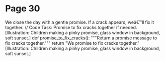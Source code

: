 ﻿# Page 30

We close the day with a gentle promise.
If a crack appears, weâ€™ll fix it together.
// Code Task: Promise to fix cracks together if needed.
[Illustration: Children making a pinky promise, glass window in background, soft sunset.]
def promise_to_fix_cracks():
	"""Return a promise message to fix cracks together."""
	return "We promise to fix cracks together."
[Illustration: Children making a pinky promise, glass window in background, soft sunset.]

